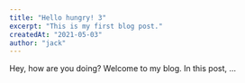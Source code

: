 ```yaml
---
title: "Hello hungry! 3"
excerpt: "This is my first blog post."
createdAt: "2021-05-03"
author: "jack"
---
```


Hey, how are you doing? Welcome to my blog. In this post, …

